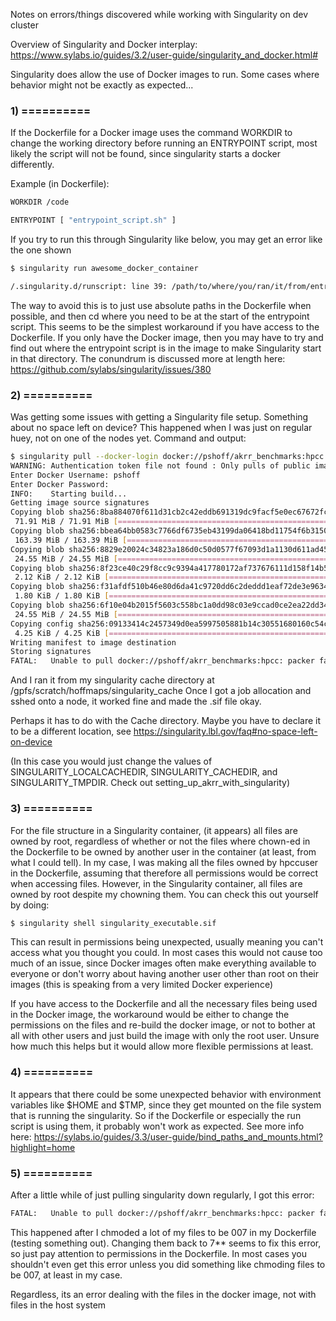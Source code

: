 Notes on errors/things discovered while working with Singularity on dev cluster

Overview of Singularity and Docker interplay: https://www.sylabs.io/guides/3.2/user-guide/singularity_and_docker.html#

Singularity does allow the use of Docker images to run.
Some cases where behavior might not be exactly as expected...

### 1) ==========

If the Dockerfile for a Docker image uses the command WORKDIR to change the working directory before running an ENTRYPOINT script, most likely the script will not be found, since singularity starts a docker differently.

Example (in Dockerfile):
```bash
WORKDIR /code

ENTRYPOINT [ "entrypoint_script.sh" ]
```

If you try to run this through Singularity like below, you may get an error like the one shown

```bash
$ singularity run awesome_docker_container

/.singularity.d/runscript: line 39: /path/to/where/you/ran/it/from/entrypoint_script.sh: No such file or directory

```
The way to avoid this is to just use absolute paths in the Dockerfile when possible, and then cd where you need to be at the start of the entrypoint script.
This seems to be the simplest workaround if you have access to the Dockerfile. 
If you only have the Docker image, then you may have to try and find out where the entrypoint script is in the image to make Singularity start in that directory. 
The conundrum is discussed more at length here: https://github.com/sylabs/singularity/issues/380

### 2) ==========

Was getting some issues with getting a Singularity file setup. Something about no space left on device? This happened when I was just on regular huey, not on one of the nodes yet.
Command and output:
```bash
$ singularity pull --docker-login docker://pshoff/akrr_benchmarks:hpcc
WARNING: Authentication token file not found : Only pulls of public images will succeed
Enter Docker Username: pshoff
Enter Docker Password: 
INFO:    Starting build...
Getting image source signatures
Copying blob sha256:8ba884070f611d31cb2c42eddb691319dc9facf5e0ec67672fcfa135181ab3df
 71.91 MiB / 71.91 MiB [====================================================] 7s
Copying blob sha256:bbea64bb0583c7766df6735eb43199da06418bd11754f6b31501602d7cf19824
 163.39 MiB / 163.39 MiB [=================================================] 15s
Copying blob sha256:8829e20024c34823a186d0c50d0577f67093d1a1130d611ad450f4986af777d6
 24.55 MiB / 24.55 MiB [====================================================] 2s
Copying blob sha256:8f23ce40c29f8cc9c9394a417780172af737676111d158f14b52416025603ae4
 2.12 KiB / 2.12 KiB [======================================================] 0s
Copying blob sha256:f31afdf510b46e80d6da41c9720dd6c2deddd1eaf72de3e9634bbc50f622d368
 1.80 KiB / 1.80 KiB [======================================================] 0s
Copying blob sha256:6f10e04b2015f5603c558bc1a0dd98c03e9ccad0ce2ea22dd3444cdb4b85015b
 24.55 MiB / 24.55 MiB [====================================================] 2s
Copying config sha256:09133414c2457349d0ea5997505881b14c30551680160c54caab2903432add6e
 4.25 KiB / 4.25 KiB [======================================================] 0s
Writing manifest to image destination
Storing signatures
FATAL:   Unable to pull docker://pshoff/akrr_benchmarks:hpcc: packer failed to pack: While unpacking tmpfs: unpack: error extracting layer: unable to copy: write /tmp/sbuild-883161459/fs/opt/intel/compilers_and_libraries_2018.3.222/linux/mpi/intel64/lib/debug_mt/libmpi.a: no space left on device
```

And I ran it from my singularity cache directory at /gpfs/scratch/hoffmaps/singularity_cache
Once I got a job allocation and sshed onto a node, it worked fine and made the .sif file okay.

Perhaps it has to do with the Cache directory. Maybe you have to declare it to be a different location, see https://singularity.lbl.gov/faq#no-space-left-on-device 

(In this case you would just change the values of SINGULARITY_LOCALCACHEDIR, SINGULARITY_CACHEDIR, and SINGULARITY_TMPDIR. Check out setting_up_akrr_with_singularity)

### 3) ==========

For the file structure in a Singularity container, (it appears) all files are owned by root, regardless of whether or not the files where chown-ed in the Dockerfile to be owned by another user in the container (at least, from what I could tell). In my case, I was making all the files owned by hpccuser in the Dockerfile, assuming that therefore all permissions would be correct when accessing files. However, in the Singularity container, all files are owned by root despite my chowning them.
You can check this out yourself by doing:
```bash
$ singularity shell singularity_executable.sif
```

This can result in permissions being unexpected, usually meaning you can't access what you thought you could. In most cases this would not cause too much of an issue, since Docker images often make everything available to everyone or don't worry about having another user other than root on their images (this is speaking from a very limited Docker experience)

If you have access to the Dockerfile and all the necessary files being used in the Docker image, the workaround would be either to change the permissions on the files and re-build the docker image, or not to bother at all with other users and just build the image with only the root user. Unsure how much this helps but it would allow more flexible permissions at least.


### 4) ==========

It appears that there could be some unexpected behavior with environment variables like $HOME and $TMP, since they get mounted on the file system that is running the singularity. So if the Dockerfile or especially the run script is using them, it probably won't work as expected.
See more info here: https://sylabs.io/guides/3.3/user-guide/bind_paths_and_mounts.html?highlight=home

### 5) ==========

After a little while of just pulling singularity down regularly, I got this error:
```bash
FATAL:   Unable to pull docker://pshoff/akrr_benchmarks:hpcc: packer failed to pack: While unpacking tmpfs: unpack: error extracting layer: unable to delete whiteout path: lstat /tmp/sbuild-793549952/fs/usr/local/appker/inputs/hpcc/.wh..opq: permission denied
```
This happened after I chmoded a lot of my files to be 007 in my Dockerfile (testing something out). Changing them back to 7** seems to fix this error, so just pay attention to permissions in the Dockerfile. In most cases you shouldn't even get this error unless you did something like chmoding files to be 007, at least in my case. 

Regardless, its an error dealing with the files in the docker image, not with files in the host system

 


